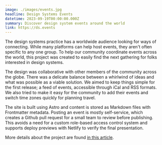 ```yaml
---
image: ./images/events.jpg
headline: Design Systems Events
datetime: 2023-09-19T00:00:00.000Z
summary: Discover design system events around the world
link: https://ds.events
---
```

The design systems practice has a worldwide audience looking for ways of connecting. While many platforms can help host events, they aren't often specific to any one group. To help our community coordinate events across the world, this project was created to easily find the next gathering for folks interested in design systems.

The design was collaborative with other members of the community across the globe. There was a delicate balance between a whirlwind of ideas and what was possible as a viable solution. We aimed to keep things simple for the first release; a feed of events, accessible through iCal and RSS formats. We also tried to make it easy for the community to add their events and switch time zones quickly for planning travel.

The site is built using Astro and content is stored as Markdown files with Frontmatter metadata. Posting an event is mostly self-service, which creates a Github pull request for a small team to review before publishing. This avoids a need for a custom role-based access control system and supports deploy previews with Netlify to verify the final presentation.

More details about the project are found [in this article](https://blog.damato.design/posts/ds-events-backstage/).

